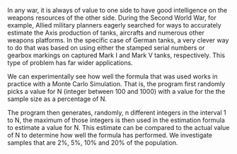 In any war, it is always of value to one side to have good intelligence on the weapons resources of the other side. During the Second World War, for example, Allied military planners eagerly searched for ways to accurately estimate the Axis production of tanks, aircrafts and numerous other weapons platforms. In the specific case of German tanks, a very clever way to do that was based on using either the stamped serial numbers or gearbox markings on captured Mark I and Mark V tanks, respectively. This type of problem has far wider applications.

We can experimentally see how well the formula that was used works in practice with a Monte Carlo Simulation. That is, the program first randomly picks a value for N (integer between 100 and 1000) with a value for the the sample size as a percentage of N.

The program then generates, randomly, n different integers in the interval 1 to N, the maximum of those integers is then used in the estimation formula to estimate a value for N. This estimate can be compared to the actual value of N to determine how well the formula has performed. We investigate samples that are 2%, 5%, 10% and 20% of the population.


